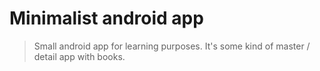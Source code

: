# Minimalist android app

> Small android app for learning purposes. It's some kind of master / detail app with books.
